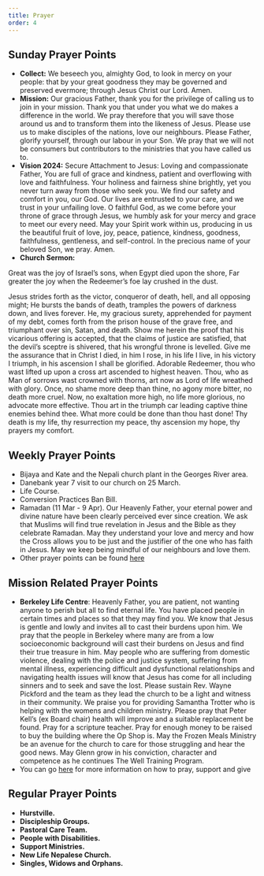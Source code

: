 ```yaml
---
title: Prayer
order: 4
---
```


## Sunday Prayer Points


  
- **Collect:** We beseech you, almighty God, to look in mercy on your people: that by your great goodness they may be governed and preserved evermore; through Jesus Christ our Lord. Amen.
- **Mission:** Our gracious Father, thank you for the privilege of calling us to join in your mission. Thank you that under you what we do makes a difference in the world. We pray therefore that you will save those around us and to transform them into the likeness of Jesus. Please use us to make disciples of the nations, love our neighbours. Please Father, glorify yourself, through our labour in your Son. We pray that we will not be consumers but contributors to the ministries that you have called us to. 
- **Vision 2024:** Secure Attachment to Jesus: Loving and compassionate Father, You are full of grace and kindness, patient and overflowing with love and faithfulness. Your holiness and fairness shine brightly, yet you never turn away from those who seek you. We find our safety and comfort in you, our God. Our lives are entrusted to your care, and we trust in your unfailing love. O faithful God, as we come before your throne of grace through Jesus, we humbly ask for your mercy and grace to meet our every need. May your Spirit work within us, producing in us the beautiful fruit of love, joy, peace, patience, kindness, goodness, faithfulness, gentleness, and self-control. In the precious name of your beloved Son, we pray. Amen.
- **Church Sermon:**

Great was the joy of Israel’s sons,
  when Egypt died upon the shore,
  Far greater the joy
  when the Redeemer’s foe lay crushed
  in the dust.

Jesus strides forth as the victor,
  conqueror of death, hell, and all opposing
  might;
He bursts the bands of death,
  tramples the powers of darkness down,
  and lives forever.
He, my gracious surety,
  apprehended for payment of my debt,
  comes forth from the prison house of the grave
  free, and triumphant over sin, Satan, and death.
Show me herein the proof that his vicarious offering
  is accepted,
  that the claims of justice are satisfied,
  that the devil’s sceptre is shivered,
  that his wrongful throne is levelled.
Give me the assurance that in Christ I died,
  in him I rose,
  in his life I live, in his victory I triumph,
  in his ascension I shall be glorified.
Adorable Redeemer,
  thou who wast lifted up upon a cross
  art ascended to highest heaven.
Thou, who as Man of sorrows
  wast crowned with thorns,
  art now as Lord of life wreathed with glory.
Once, no shame more deep than thine,
  no agony more bitter,
  no death more cruel.
Now, no exaltation more high,
  no life more glorious,
  no advocate more effective.
Thou art in the triumph car leading captive
  thine enemies behind thee.
What more could be done than thou hast done!
  Thy death is my life,
  thy resurrection my peace,
  thy ascension my hope,
  thy prayers my comfort.





## Weekly Prayer Points
- Bijaya and Kate and the Nepali church plant in the Georges River area.
- Danebank year 7 visit to our church on 25 March. 
- Life Course. 
- Conversion Practices Ban Bill. 
- Ramadan (11 Mar - 9 Apr). Our Heavenly Father, your eternal power and divine nature have been clearly perceived ever since creation. We ask that Muslims will find true revelation in Jesus and the Bible as they celebrate Ramadan. May they understand your love and mercy and how the Cross allows you to be just and the justifier of the one who has faith in Jesus. May we keep being mindful of our neighbours and love them.
- Other prayer points can be found [here](https://stgeorgeshurstville.org.au/prayer)

## Mission Related Prayer Points

- **Berkeley Life Centre**: Heavenly Father, you are patient, not wanting anyone to perish but all to find eternal life. You have placed people in certain times and places so that they may find you. We know that Jesus is gentle and lowly and invites all to cast their burdens upon him. We pray that the people in Berkeley where many are from a low socioeconomic background will cast their burdens on Jesus and find their true treasure in him. May people who are suffering from domestic violence, dealing with the police and justice system, suffering from mental illness, experiencing difficult and dysfunctional relationships and navigating health issues will know that Jesus has come for all including sinners and to seek and save the lost. Please sustain Rev. Wayne Pickford and the team as they lead the church to be a light and witness in their community. We praise you for providing Samantha Trotter who is helping with the womens and children ministry. Please pray that Peter Kell’s (ex Board chair) health will improve and a suitable replacement be found. Pray for a scripture teacher. Pray for enough money to be raised to buy the building where the Op Shop is. May the Frozen Meals Ministry be an avenue for the church to care for those struggling and hear the good news. May Glenn grow in his conviction, character and competence as he continues The Well Training Program. 
- You can go [here](https://stgeorgeshurstville.org.au/mission-partners) for more information on how to pray, support and give

## Regular Prayer Points
- **Hurstville.**
- **Discipleship Groups.**
- **Pastoral Care Team.**
- **People with Disabilities.**
- **Support Ministries.**
- **New Life Nepalese Church.**
- **Singles, Widows and Orphans.**

